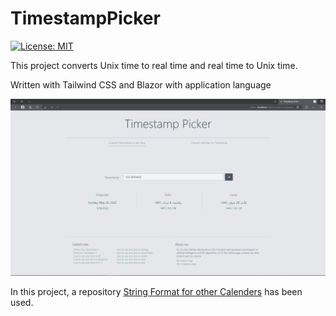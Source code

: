 # TimestampPicker
[![License: MIT](https://img.shields.io/badge/License-MIT-yellow.svg)](https://opensource.org/licenses/MIT)


This project converts Unix time to real time and real time to Unix time.

Written with Tailwind CSS and Blazor with application language


![screenshot](/src/images/Screenshot.png "blazor-unixtimestamp-screenshot") 

In this project, a repository [String Format for other Calenders](https://github.com/AmirMahdyJebreily/String-Format-for-other-Calenders) has been used.
